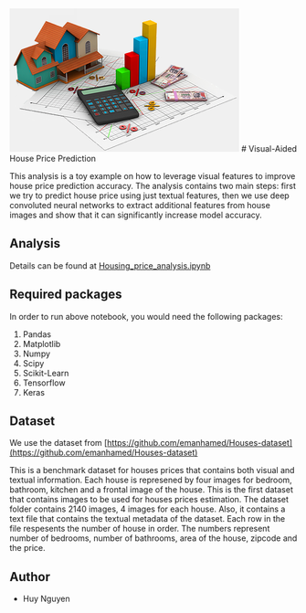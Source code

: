 <img src="images/house.png">
# Visual-Aided House Price Prediction

This analysis is a toy example on how to leverage visual features to improve house price prediction accuracy. The analysis contains two main steps: first we try to predict house price using just textual features, then we use deep convoluted neural networks to extract additional features from house images and show that it can significantly increase model accuracy.

## Analysis

Details can be found at [Housing_price_analysis.ipynb](Housing_price_analysis.ipynb)

## Required packages

In order to run above notebook, you would need the following packages:

1. Pandas
2. Matplotlib
3. Numpy
4. Scipy
5. Scikit-Learn
6. Tensorflow
7. Keras

## Dataset

We use the dataset from [https://github.com/emanhamed/Houses-dataset](https://github.com/emanhamed/Houses-dataset)

This is a benchmark dataset for houses prices that contains both visual and textual information. Each house is represened by four images for bedroom, bathroom, kitchen and a frontal image of the house. This is the first dataset that contains images to be used for houses prices estimation. The dataset folder contains 2140 images, 4 images for each house. Also, it contains a text file that contains the textual metadata of the dataset. Each row in the file respesents the number of house in order. The numbers represent number of bedrooms, number of bathrooms, area of the house, zipcode and the price.

## Author

* Huy Nguyen